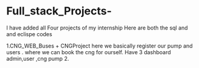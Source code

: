 # Full_stack_Projects-
I have added all Four projects of my internship 
Here are both the sql and and eclispe codes

1.CNG_WEB_Buses + CNGProject
 here we basically register our pump and users . where we can book the cng for ourself.
 Have 3 dashboard admin,user ,cng pump
2.

